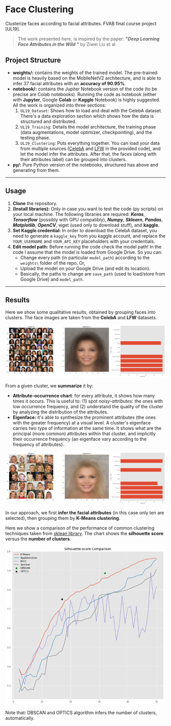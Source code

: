 # Face Clustering
Clusterize faces according to facial attributes. FVAB final course project [UL19]. 

> The work presented here, is inspired by the paper: ***"Deep Learning Face Attributes in the Wild "*** by Ziwei Liu et al.

## Project Structure

* **weights/:** contains the weights of the trained model. The pre-trained model is heavily based on the MobileNetV2 architecture, and is able to infer 37 facial attributes with an **accuracy of 90.95%**.
* **notebook/:** contains the Jupiter Notebook version of the code (to be precise are Colab notebooks). Running the code as notebook (either with **Jupyter**, Google **Colab** or **Kaggle** Notebook) is highly suggested. All the work is organized into three sections:
  1. `UL19_Dataset`: Shows how to load and deal with the CelebA dataset. There's a data exploration section which shows how the data is structured and distributed.
  2. `UL19_Training`: Details the model architecture, the training phase (data augmentations, model optimizer, checkpointing), and the testing phase.
  3. `UL19_Clustering`: Puts everything together. You can load your data from multiple sources ([CelebA](http://mmlab.ie.cuhk.edu.hk/projects/CelebA.html) and [LFW](http://vis-www.cs.umass.edu/lfw/) in the provided code), and let the model infer the attributes. After that, the faces (along with their attributes label) can be grouped into clusters. 
* **py/:** Pure Python version of the notebooks, structured has above and generating from them.

---

## **Usage**

1. **Clone** the repository.
2. **(Install libraries):** Only in case you want to test the code (py scripts) on your local machine. The following libraries are required: ***Keras***, ***Tensorflow*** (possibly with GPU compatibly), ***Numpy***, ***Sklearn***, ***Pandas***, ***Matplotlib***, ***OpenCV***, wget (used only to download stuff), and **kaggle**.
3. **Set Kaggle credential:** In order to download the CelebA dataset, you need to generate a `kaggle_key` from you kaggle account, and replace the `YOUR_USERNAME` and `YOUR_API_KEY` placeholders with your credentials.
4. **Edit model path:** Before running the code check the model path! In the code I assume that the model is loaded from Google Drive. So you can: 
   * Change every path (in particular `model_path`) according to the `weights\` folder of the repo. Or,
   * Upload the model on your Google Drive (and edit its location).
   * Basically, the paths to change are `save_path` (used to load/store from Google Drive) and `model_path`.

---

## Results

Here we show some qualitative results, obtained by grouping faces into clusters. The face images are taken from the **CelebA** and **LFW** datasets.

![brown_cluster](images/brown_cluster.png)

From a given cluster, we **summarize** it by:

* **Attribute-occurrence chart**: for every attribute, it shows how many times it occurs. This is useful to: (1) spot *noisy-attributes*: the ones with low occurrence frequency, and (2) understand the quality of the cluster by analyzing the distribution of the attributes. 
* **Eigenface:** it's able to synthesize the prominent attributes (the ones with the greater frequency) at a visual level. A cluster's eigenface carries two type of information at the same time. It shows what are the principal (more common) attributes within that cluster, and implicitly their occurrence frequency (an eigenface vary according to the frequency of attributes).

![blonde_cluster](images/blonde_cluster.png)

In our approach, we first **infer the facial attributes** (in this case only ten are selected), then grouping them by **K-Means clustering**. 

Here we show a comparison of the performance of common clustering techniques taken from [sklean library](https://scikit-learn.org/stable/modules/clustering.html). The chart shows the **silhouette score** versus the **number of clusters**.

![clustering_comparison](images/clustering_comparison.png)

 Note that: DBSCAN and OPTICS algorithm infers the number of clusters, automatically.